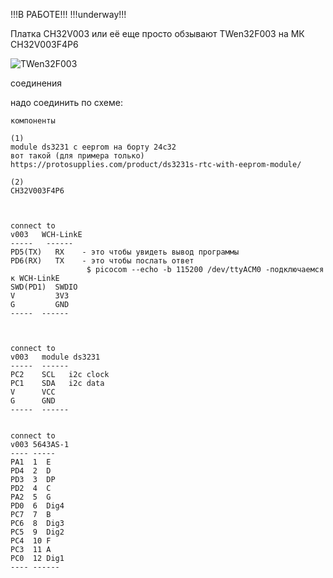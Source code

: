 !!!В РАБОТЕ!!!
!!!underway!!!


Платка CH32V003 или её еще просто обзывают TWen32F003 на МК CH32V003F4P6

<p><img src="https://github.com/nvv13/test/blob/main/test-mk/ch32v003/doc/TWen32F003.jpg" alt="TWen32F003" title="CH32V003" /></p>



соединения

надо соединить по схеме:
~~~
компоненты

(1)
module ds3231 с eeprom на борту 24c32
вот такой (для примера только)
https://protosupplies.com/product/ds3231s-rtc-with-eeprom-module/

(2)
CH32V003F4P6



connect to
v003   WCH-LinkE
-----   ------ 
PD5(TX)   RX    - это чтобы увидеть вывод программы
PD6(RX)   TX    - это чтобы послать ответ
                 $ picocom --echo -b 115200 /dev/ttyACM0 -подключаемся к WCH-LinkE 
SWD(PD1)  SWDIO
V         3V3
G         GND    
-----  ------ 



connect to
v003   module ds3231 
-----  ------ 
PC2    SCL   i2c clock   
PC1    SDA   i2c data   
V      VCC     
G      GND    
-----  ------ 


connect to
v003 5643AS-1 
---- ----- 
PA1  1  E
PD4  2  D
PD3  3  DP
PD2  4  C
PA2  5  G
PD0  6  Dig4
PC7  7  B
PC6  8  Dig3
PC5  9  Dig2
PC4  10 F
PC3  11 A
PC0  12 Dig1
---- ------ 




~~~



